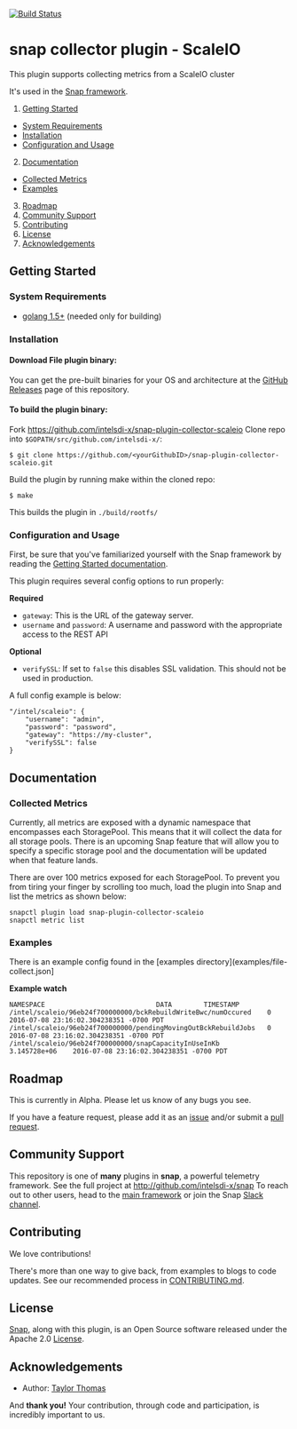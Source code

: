 [![Build Status](https://travis-ci.org/intelsdi-x/snap-plugin-publisher-scaleio.svg?branch=master)](https://travis-ci.org/intelsdi-x/snap-plugin-publisher-scaleio)

# snap collector plugin - ScaleIO

This plugin supports collecting metrics from a ScaleIO cluster

It's used in the [Snap framework](http://github.com/intelsdi-x/snap).

1. [Getting Started](#getting-started)
  * [System Requirements](#system-requirements)
  * [Installation](#installation)
  * [Configuration and Usage](#configuration-and-usage)
2. [Documentation](#documentation)
  * [Collected Metrics](#collected-metrics)
  * [Examples](#examples)
3. [Roadmap](#roadmap)
4. [Community Support](#community-support)
5. [Contributing](#contributing)
6. [License](#license)
7. [Acknowledgements](#acknowledgements)

## Getting Started

### System Requirements

* [golang 1.5+](https://golang.org/dl/) (needed only for building)

### Installation

#### Download File plugin binary:
You can get the pre-built binaries for your OS and architecture at the [GitHub Releases](releases) page of this repository.

#### To build the plugin binary:
Fork https://github.com/intelsdi-x/snap-plugin-collector-scaleio
Clone repo into `$GOPATH/src/github.com/intelsdi-x/`:

```
$ git clone https://github.com/<yourGithubID>/snap-plugin-collector-scaleio.git
```

Build the plugin by running make within the cloned repo:
```
$ make
```
This builds the plugin in `./build/rootfs/`

### Configuration and Usage
First, be sure that you've familiarized yourself with the Snap framework by reading the
[Getting Started documentation](https://github.com/intelsdi-x/snap#getting-started).

This plugin requires several config options to run properly:

**Required**
* `gateway`: This is the URL of the gateway server.
* `username` and `password`: A username and password with the appropriate access to the REST API

**Optional**
* `verifySSL`: If set to `false` this disables SSL validation. This should not be used in production.

A full config example is below:

```
"/intel/scaleio": {
    "username": "admin",
    "password": "password",
    "gateway": "https://my-cluster",
    "verifySSL": false
}
```

## Documentation

### Collected Metrics
Currently, all metrics are exposed with a dynamic namespace that encompasses each StoragePool. This means that it will collect the data for all storage pools. There is an upcoming Snap feature that will allow you to specify a specific storage pool and the documentation will be updated when that feature lands.

There are over 100 metrics exposed for each StoragePool. To prevent you from tiring your finger by scrolling too much, load the plugin into Snap and list the metrics as shown below:

```
snapctl plugin load snap-plugin-collector-scaleio
snapctl metric list
```

### Examples
There is an example config found in the [examples directory](examples/file-collect.json]

**Example watch**

```
NAMESPACE 							 DATA 		 TIMESTAMP
/intel/scaleio/96eb24f700000000/bckRebuildWriteBwc/numOccured 	 0 		 2016-07-08 23:16:02.304238351 -0700 PDT
/intel/scaleio/96eb24f700000000/pendingMovingOutBckRebuildJobs 	 0 		 2016-07-08 23:16:02.304238351 -0700 PDT
/intel/scaleio/96eb24f700000000/snapCapacityInUseInKb 		 3.145728e+06 	 2016-07-08 23:16:02.304238351 -0700 PDT
```

## Roadmap

This is currently in Alpha. Please let us know of any bugs you see.

If you have a feature request, please add it as an [issue](https://github.com/intelsdi-x/snap-plugin-collector-scaleio/issues/new) and/or submit a [pull request](https://github.com/intelsdi-x/snap-plugin-collector-scaleio/pulls).

## Community Support
This repository is one of **many** plugins in **snap**, a powerful telemetry framework. See the full project at http://github.com/intelsdi-x/snap To reach out to other users, head to the [main framework](https://github.com/intelsdi-x/snap#community-support) or join the Snap [Slack channel](https://intelsdi-x.herokuapp.com/).

## Contributing
We love contributions! 

There's more than one way to give back, from examples to blogs to code updates. See our recommended process in [CONTRIBUTING.md](CONTRIBUTING.md).

## License
[Snap](http://github.com/intelsdi-x/snap), along with this plugin, is an Open Source software released under the Apache 2.0 [License](LICENSE).

## Acknowledgements

* Author: [Taylor Thomas](https://github.com/thomastaylor312)

And **thank you!** Your contribution, through code and participation, is incredibly important to us.